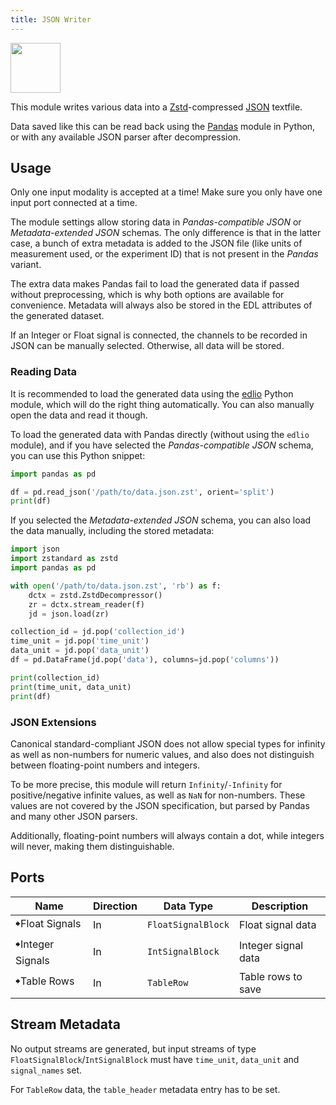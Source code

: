 ```yaml
---
title: JSON Writer
---
```

<img class="align-right" src="/images/modules-src/intan-rhx/intan-rhx.svg" width="80px" />

This module writes various data into a [Zstd](https://en.wikipedia.org/wiki/Zstd)-compressed
[JSON](https://en.wikipedia.org/wiki/JSON) textfile.

Data saved like this can be read back using the [Pandas](https://pandas.pydata.org/)
module in Python, or with any available JSON parser after decompression.


## Usage

Only one input modality is accepted at a time!
Make sure you only have one input port connected at a time.

The module settings allow storing data in *Pandas-compatible JSON* or
*Metadata-extended JSON* schemas. The only difference is that in the latter case,
a bunch of extra metadata is added to the JSON file (like units of measurement used,
or the experiment ID) that is not present in the *Pandas* variant.

The extra data makes Pandas fail to load the generated data if passed without preprocessing,
which is why both options are available for convenience.
Metadata will always also be stored in the EDL attributes of the generated dataset.

If an Integer or Float signal is connected, the channels to be recorded in JSON can be
manually selected. Otherwise, all data will be stored.

### Reading Data

It is recommended to load the generated data using the [edlio](https://edl.readthedocs.io/latest/)
Python module, which will do the right thing automatically.
You can also manually open the data and read it though.

To load the generated data with Pandas directly (without using the `edlio` module),
and if you have selected the *Pandas-compatible JSON* schema, you can use this Python snippet:

```python
import pandas as pd

df = pd.read_json('/path/to/data.json.zst', orient='split')
print(df)
```

If you selected the *Metadata-extended JSON* schema, you can also load the data manually,
including the stored metadata:

```python
import json
import zstandard as zstd
import pandas as pd

with open('/path/to/data.json.zst', 'rb') as f:
    dctx = zstd.ZstdDecompressor()
    zr = dctx.stream_reader(f)
    jd = json.load(zr)

collection_id = jd.pop('collection_id')
time_unit = jd.pop('time_unit')
data_unit = jd.pop('data_unit')
df = pd.DataFrame(jd.pop('data'), columns=jd.pop('columns'))

print(collection_id)
print(time_unit, data_unit)
print(df)
```


### JSON Extensions

Canonical standard-compliant JSON does not allow special types for infinity as well as
non-numbers for numeric values, and also does not distinguish between floating-point
numbers and integers.

To be more precise, this module will return `Infinity`/`-Infinity` for positive/negative
infinite values, as well as `NaN` for non-numbers. These values are not covered by
the JSON specification, but parsed by Pandas and many other JSON parsers.

Additionally, floating-point numbers will always contain a dot, while integers will never,
making them distinguishable.


## Ports

| Name                | Direction | Data Type         | Description         |
|---------------------|-----------|-------------------|---------------------|
| 🠺Float Signals      | In        | `FloatSignalBlock`| Float signal data   |
| 🠺Integer Signals    | In        | `IntSignalBlock`  | Integer signal data |
| 🠺Table Rows         | In        | `TableRow`        | Table rows to save  |


## Stream Metadata

No output streams are generated, but input streams of type `FloatSignalBlock`/`IntSignalBlock` must have
`time_unit`, `data_unit` and `signal_names` set.

For `TableRow` data, the `table_header` metadata entry has to be set.
